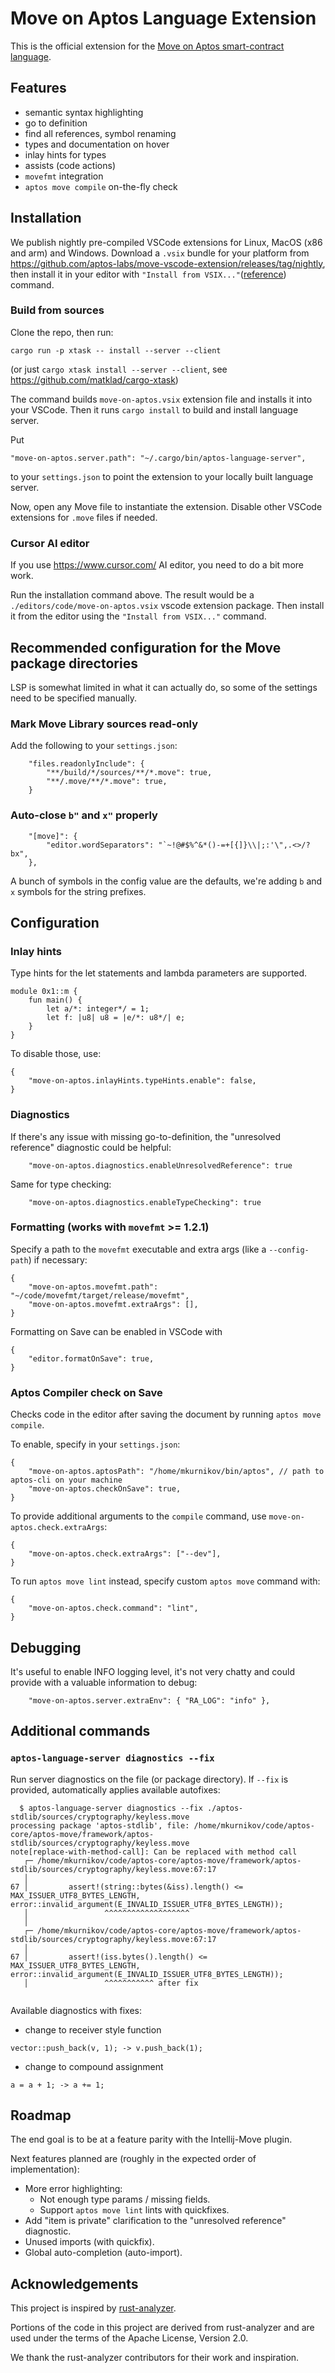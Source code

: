 # Move on Aptos Language Extension

This is the official extension for the [Move on Aptos smart-contract language](https://aptos.dev/en/build/smart-contracts).

## Features

* semantic syntax highlighting
* go to definition
* find all references, symbol renaming
* types and documentation on hover
* inlay hints for types
* assists (code actions)
* `movefmt` integration
* `aptos move compile` on-the-fly check

## Installation

We publish nightly pre-compiled VSCode extensions for Linux, MacOS (x86 and arm) and Windows. 
Download a `.vsix` bundle for your platform from https://github.com/aptos-labs/move-vscode-extension/releases/tag/nightly, 
then install it in your editor with 
`"Install from VSIX..."`([reference](https://code.visualstudio.com/docs/configure/extensions/extension-marketplace#_install-from-a-vsix)) command.

### Build from sources

Clone the repo, then run:
```
cargo run -p xtask -- install --server --client
```
(or just `cargo xtask install --server --client`, see https://github.com/matklad/cargo-xtask) 

The command builds `move-on-aptos.vsix` extension file and installs it into your VSCode. 
Then it runs `cargo install` to build and install language server.

Put

```
"move-on-aptos.server.path": "~/.cargo/bin/aptos-language-server",
```

to your `settings.json` to point the extension to your locally built language server.

Now, open any Move file to instantiate the extension. Disable other VSCode extensions for `.move` files if needed.

### Cursor AI editor

If you use https://www.cursor.com/ AI editor, you need to do a bit more work.

Run the installation command above. The result would be a `./editors/code/move-on-aptos.vsix` vscode extension package.
Then install it from the editor using the `"Install from VSIX..."` command.

## Recommended configuration for the Move package directories

LSP is somewhat limited in what it can actually do, so some of the settings need to be specified manually. 

### Mark Move Library sources read-only

Add the following to your `settings.json`:

```json5
    "files.readonlyInclude": {
        "**/build/*/sources/**/*.move": true,
        "**/.move/**/*.move": true,
    }
```

### Auto-close `b"` and `x"` properly

```json5
    "[move]": {
        "editor.wordSeparators": "`~!@#$%^&*()-=+[{]}\\|;:'\",.<>/?bx",
    },
```

A bunch of symbols in the config value are the defaults, we're adding `b` and `x` symbols for the string prefixes. 

## Configuration

### Inlay hints

Type hints for the let statements and lambda parameters are supported. 
```move
module 0x1::m {
    fun main() {
        let a/*: integer*/ = 1;
        let f: |u8| u8 = |e/*: u8*/| e;
    }
}
```

To disable those, use:

```json5
{
    "move-on-aptos.inlayHints.typeHints.enable": false,
}
```

### Diagnostics

If there's any issue with missing go-to-definition, the "unresolved reference" diagnostic could be helpful:

```
    "move-on-aptos.diagnostics.enableUnresolvedReference": true
```

Same for type checking:

```
    "move-on-aptos.diagnostics.enableTypeChecking": true
```

### Formatting (works with `movefmt` >= 1.2.1)

Specify a path to the `movefmt` executable and extra args (like a `--config-path`) if necessary:
```json5
{
    "move-on-aptos.movefmt.path": "~/code/movefmt/target/release/movefmt",
    "move-on-aptos.movefmt.extraArgs": [],
}
```

Formatting on Save can be enabled in VSCode with 
```json5
{
    "editor.formatOnSave": true,
}
```

### Aptos Compiler check on Save

Checks code in the editor after saving the document by running `aptos move compile`.

To enable, specify in your `settings.json`:
```json5
{
    "move-on-aptos.aptosPath": "/home/mkurnikov/bin/aptos", // path to aptos-cli on your machine
    "move-on-aptos.checkOnSave": true,
}
```

To provide additional arguments to the `compile` command, use `move-on-aptos.check.extraArgs`:

```json5
{   
    "move-on-aptos.check.extraArgs": ["--dev"],
}
```

To run `aptos move lint` instead, specify custom `aptos move` command with:
```json5
{
    "move-on-aptos.check.command": "lint",
}
```

## Debugging

It's useful to enable INFO logging level, it's not very chatty and could provide with a valuable information to debug:

```
    "move-on-aptos.server.extraEnv": { "RA_LOG": "info" },
```

## Additional commands

### `aptos-language-server diagnostics --fix`

Run server diagnostics on the file (or package directory). If `--fix` is provided, automatically applies available autofixes:   

```shell
  $ aptos-language-server diagnostics --fix ./aptos-stdlib/sources/cryptography/keyless.move 
processing package 'aptos-stdlib', file: /home/mkurnikov/code/aptos-core/aptos-move/framework/aptos-stdlib/sources/cryptography/keyless.move
note[replace-with-method-call]: Can be replaced with method call
   ┌─ /home/mkurnikov/code/aptos-core/aptos-move/framework/aptos-stdlib/sources/cryptography/keyless.move:67:17
   │
67 │         assert!(string::bytes(&iss).length() <= MAX_ISSUER_UTF8_BYTES_LENGTH, error::invalid_argument(E_INVALID_ISSUER_UTF8_BYTES_LENGTH));
   │                 ^^^^^^^^^^^^^^^^^^^
   │
   ┌─ /home/mkurnikov/code/aptos-core/aptos-move/framework/aptos-stdlib/sources/cryptography/keyless.move:67:17
   │
67 │         assert!(iss.bytes().length() <= MAX_ISSUER_UTF8_BYTES_LENGTH, error::invalid_argument(E_INVALID_ISSUER_UTF8_BYTES_LENGTH));
   │                 ^^^^^^^^^^^ after fix


```

Available diagnostics with fixes:

* change to receiver style function
```move
vector::push_back(v, 1); -> v.push_back(1); 
```

* change to compound assignment
```move
a = a + 1; -> a += 1;
```

## Roadmap

The end goal is to be at a feature parity with the Intellij-Move plugin. 

Next features planned are (roughly in the expected order of implementation):

* More error highlighting: 
  - Not enough type params / missing fields.
  - Support `aptos move lint` lints with quickfixes.
* Add "item is private" clarification to the "unresolved reference" diagnostic.
* Unused imports (with quickfix).
* Global auto-completion (auto-import).

## Acknowledgements
This project is inspired by [rust-analyzer](https://github.com/rust-lang/rust-analyzer).

Portions of the code in this project are derived from rust-analyzer and are used under 
the terms of the Apache License, Version 2.0.

We thank the rust-analyzer contributors for their work and inspiration.